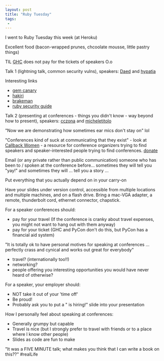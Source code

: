 ```yaml
---
layout: post
title: "Ruby Tuesday"
tags:
 -
---
```


I went to Ruby Tuesday this week (at Heroku)

Excellent food (bacon-wrapped prunes, chcoolate mousse, little pastry things)

TIL [GHC](http://gracehopper.org/) does not pay for the tickets of speakers O.o

Talk 1 (lightning talk, common security vulns), speakers: [Daed](https://twitter.com/unda3d) and [hypatia](https://twitter.com/hypatiadotca)

Interesting links

- [gem canary](https://gemcanary.com/)
- [hakiri](https://hakiri.io/)
- [brakeman](http://brakemanscanner.org/)
- [ruby security guide](http://guides.rubyonrails.org/security.html)

Talk 2 (presenting at conferences - things you didn't know - way beyond how to present), speakers: [cczona](https://twitter.com/cczona) and [micheletitolo](https://twitter.com/micheletitolo)

"Now we are demonstrating how sometimes ear mics don't stay on" lol

"Conferences kind of suck at communicating that they exist" - look at [Callback Women](http://www.callbackwomen.com/home.html) - a resource for conference organizers trying to find speakers and speaker-interested people trying to find conferences. [donate](https://gratipay.com/CallbackWomen)

Email (or any private rather than public communication) someone who has been to / spoken at the conference before... sometimes they will tell you "yay!" and sometimes they will ... tell you a story ...

Put everything that you actually depend on in your carry-on

Have your slides under version control, accessible from multiple locations and multiple machines, and on a flash drive. Bring a mac-VGA adapter, a remote, thunderbolt cord, ethernet connector, chapstick.

For a speaker conferences should:

- pay for your travel (If the conference is cranky about travel expenses, you might not want to hang out with them anyway)
- pay for your ticket (GHC and PyCon don't do this, but PyCon has a financial aid system)


"It is totally ok to have personal motives for speaking at conferences ... perfectly crass and cynical and works out great for everybody"

- travel? (internationally too!!)
- networking?
- people offering you interesting opportunities you would have never heard of otherwise?


For a speaker, your employer should:

- NOT take it out of your 'time off'
- Be proud!
- Probably ask you to put a "<Logo> is hiring!" slide into your presentation


How I personally feel about speaking at conferences:

- Generally grumpy but capable
- Travel is nice (but I strongly prefer to travel with friends or to a place where I know other people)
- Slides as code are fun to make

"It was a FIVE MINUTE talk; what makes you think that I can write a book on this??" #realLife
